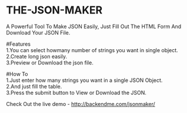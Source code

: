 # THE-JSON-MAKER
A Powerful Tool To Make JSON Easily, Just Fill Out The HTML Form And Download Your JSON File.

#Features</br>
1.You can select howmany number of strings you want in single object.</br>
2.Create long json easily.</br>
3.Preview or Download the json file.</br>

#How To</br>
1.Just enter how many strings you want in a single JSON Object.</br>
2.And just fill the table.</br>
3.Press the submit button to View or Download the JSON.</br>

Check Out the live demo - http://backendme.com/jsonmaker/
